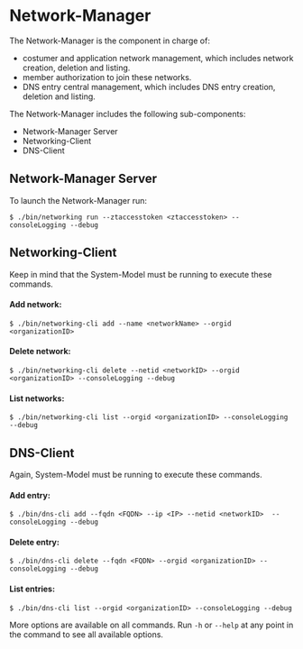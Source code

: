 # Network-Manager
The Network-Manager is the component in charge of:
* costumer and application network management, which includes network creation, deletion and listing.
* member authorization to join these networks.
* DNS entry central management, which includes DNS entry creation, deletion and listing.

The Network-Manager includes the following sub-components:
* Network-Manager Server
* Networking-Client
* DNS-Client

## Network-Manager Server
To launch the Network-Manager run:

`$ ./bin/networking run --ztaccesstoken <ztaccesstoken> --consoleLogging --debug`

## Networking-Client
Keep in mind that the System-Model must be running to execute these commands.

#### Add network:
`$ ./bin/networking-cli add --name <networkName> --orgid <organizationID>`

#### Delete network:
`$ ./bin/networking-cli delete --netid <networkID> --orgid <organizationID> --consoleLogging --debug`

#### List networks:
`$ ./bin/networking-cli list --orgid <organizationID> --consoleLogging --debug`

## DNS-Client

Again, System-Model must be running to execute these commands.

#### Add entry:
`$ ./bin/dns-cli add --fqdn <FQDN> --ip <IP> --netid <networkID>  --consoleLogging --debug`

#### Delete entry:
`$ ./bin/dns-cli delete --fqdn <FQDN> --orgid <organizationID> --consoleLogging --debug`

#### List entries:
`$ ./bin/dns-cli list --orgid <organizationID> --consoleLogging --debug`

More options are available on all commands. Run `-h` or `--help` at any point in the command to see all available options.